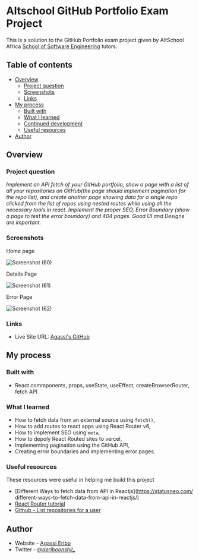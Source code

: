 # Altschool GitHub Portfolio Exam Project

This is a solution to the GitHub Portfolio exam project given by AltSchool Africa [School of Software Engineering](https://engineering.altschoolafrica.com/) tutors.

## Table of contents

- [Overview](#overview)
  - [Project question](#project-question)
  - [Screenshots](#screenshots)
  - [Links](#links)
- [My process](#my-process)
  - [Built with](#built-with)
  - [What I learned](#what-i-learned)
  - [Continued development](#continued-development)
  - [Useful resources](#useful-resources)
- [Author](#author)

## Overview

### Project question

*Implement an API fetch of your GitHub portfolio, show a page with a list of all your repositories on GitHub(the page should implement pagination for the repo list), and create another page showing data for a single repo clicked from the list of repos using nested routes while using all the necessary tools in react. Implement the proper SEO, Error Boundary (show a page to test the error boundary) and 404 pages. Good UI and Designs are important.* 

### Screenshots

Home page

![Screenshot (60)](https://user-images.githubusercontent.com/85899285/200161939-f482a2b2-04db-42d5-be2d-cfa5a2cadfea.png)

Details Page

![Screenshot (61)](https://user-images.githubusercontent.com/85899285/200161968-89989096-5ffc-4128-841e-4a8d84cbc1fb.png)


Error Page

![Screenshot (62)](https://user-images.githubusercontent.com/85899285/200161976-3fd23840-08c1-4aba-8134-82a84195c625.png)


### Links

- Live Site URL: [Agassi's GitHub](https://github-repo-steel.vercel.app/)

## My process

### Built with

- React commponents, props, useState, useEffect, createBrowserRouter, fetch API

### What I learned

- How to fetch data from an external source using `fetch()`,
- How to add routes to react apps using React Router v6,
- How to implement SEO using `meta`,
- How to depoly React Routed sites to vercel,
- Implementing pagination using the GitHub API,
- Creating error boundaries and implementing error pages.

### Useful resources

These resources were useful in helping me build this project

- [Different Ways to fetch data from API in Reactjs](https://statusneo.com/ different-ways-to-fetch-data-from-api-in-reactjs/) 
- [React Router tutorial](https://reactrouter.com/en/main/start/tutorial)
- [Github - List repositories for a user](https://docs.github.com/en/rest/repos/repos#list-repositories-for-a-user)

## Author

- Website - [Agassi Eribo](https://github-repo-steel.vercel.app/)
- Twitter - [@_aeriboonshil__
](https://twitter.com/_aeriboonshil__)
